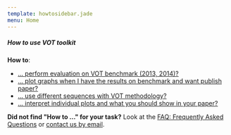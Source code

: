 ```yaml
---
template: howtosidebar.jade
menu: Home
---
```


##### How to use VOT toolkit

<b>How to</b>:
- [... perform evaluation on VOT benchmark (2013, 2014)?](/howto/perfeval.html)
- [... plot graphs when I have the results on benchmark and want publish paper?](/howto/plots.html)
- [... use different sequences with VOT methodology?](/howto/sequences.html)
- [... interpret individual plots and what you should show in your paper?](/howto/interpret.html)

<b>Did not find "How to ..." for your task?</b> Look at the [FAQ: Frequently Asked Questions](/howto/faq.html) or <a href='mailto:luka.cehovin@fri.uni-lj.si?cc=matej.kristan@fri.uni-lj.si;vojirtom@fel.cvut.cz&subject=VOT toolkit - question '> contact us by email</a>.
